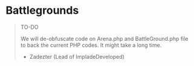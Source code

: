 # Battlegrounds

> TO-DO
>
> We will de-obfuscate code on Arena.php and BattleGround.php file<br>
> to back the current PHP codes. It might take a long time.<br>
>
> - Zadezter (Lead of ImpladeDeveloped)
